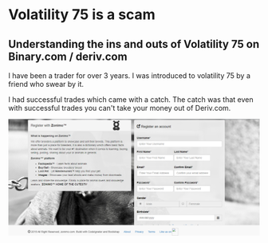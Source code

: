 # Volatility 75 is a scam

## Understanding the ins and outs of Volatility 75 on Binary.com / deriv.com

I have been a trader for over 3 years. I was introduced to volatility 75 by a friend 
who swear by it. 

I had successful trades which came with a catch. 
The catch was that even with successful trades you can't take your money out of Deriv.com.

 ![Login to Zonimo image](https://github.com/gradikay/Zonimoold/blob/master/zonimo1.PNG)


